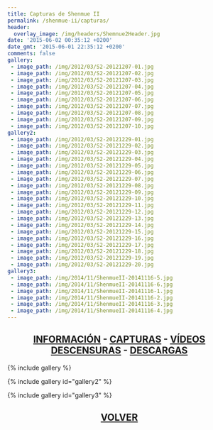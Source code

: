```yaml
---
title: Capturas de Shenmue II
permalink: /shenmue-ii/capturas/
header:
  overlay_image: /img/headers/Shemnue2Header.jpg
date: '2015-06-02 00:35:12 +0200'
date_gmt: '2015-06-01 22:35:12 +0200'
comments: false
gallery:
 - image_path: /img/2012/03/S2-20121207-01.jpg
 - image_path: /img/2012/03/S2-20121207-02.jpg
 - image_path: /img/2012/03/S2-20121207-03.jpg
 - image_path: /img/2012/03/S2-20121207-04.jpg
 - image_path: /img/2012/03/S2-20121207-05.jpg
 - image_path: /img/2012/03/S2-20121207-06.jpg
 - image_path: /img/2012/03/S2-20121207-07.jpg
 - image_path: /img/2012/03/S2-20121207-08.jpg
 - image_path: /img/2012/03/S2-20121207-09.jpg
 - image_path: /img/2012/03/S2-20121207-10.jpg
gallery2:
 - image_path: /img/2012/03/S2-20121229-01.jpg
 - image_path: /img/2012/03/S2-20121229-02.jpg
 - image_path: /img/2012/03/S2-20121229-03.jpg
 - image_path: /img/2012/03/S2-20121229-04.jpg
 - image_path: /img/2012/03/S2-20121229-05.jpg
 - image_path: /img/2012/03/S2-20121229-06.jpg
 - image_path: /img/2012/03/S2-20121229-07.jpg
 - image_path: /img/2012/03/S2-20121229-08.jpg
 - image_path: /img/2012/03/S2-20121229-09.jpg
 - image_path: /img/2012/03/S2-20121229-10.jpg
 - image_path: /img/2012/03/S2-20121229-11.jpg
 - image_path: /img/2012/03/S2-20121229-12.jpg
 - image_path: /img/2012/03/S2-20121229-13.jpg
 - image_path: /img/2012/03/S2-20121229-14.jpg
 - image_path: /img/2012/03/S2-20121229-15.jpg
 - image_path: /img/2012/03/S2-20121229-16.jpg
 - image_path: /img/2012/03/S2-20121229-17.jpg
 - image_path: /img/2012/03/S2-20121229-18.jpg
 - image_path: /img/2012/03/S2-20121229-19.jpg
 - image_path: /img/2012/03/S2-20121229-20.jpg
gallery3:
 - image_path: /img/2014/11/ShenmueII-20141116-5.jpg
 - image_path: /img/2014/11/ShenmueII-20141116-6.jpg
 - image_path: /img/2014/11/ShenmueII-20141116-1.jpg
 - image_path: /img/2014/11/ShenmueII-20141116-2.jpg
 - image_path: /img/2014/11/ShenmueII-20141116-3.jpg
 - image_path: /img/2014/11/ShenmueII-20141116-4.jpg
---
```

<h2 style="text-align: center;"><strong><a href="/shenmue-ii/informacion/">INFORMACIÓN</a> - <a href="/shenmue-ii/capturas/">CAPTURAS</a> - <a href="/shenmue-ii/videos/">VÍDEOS</a><br>  
<a href="/shenmue-ii/descensuras/">DESCENSURAS</a> - <a href="/shenmue-ii/descargar/">DESCARGAS</a></strong></h2>

{% include gallery %}

{% include gallery id="gallery2" %}

{% include gallery id="gallery3" %}

<h2 style="text-align: center;"><strong><a href="/shenmue-ii/">VOLVER</a></strong></h2>
<br>
<br>
<br>


